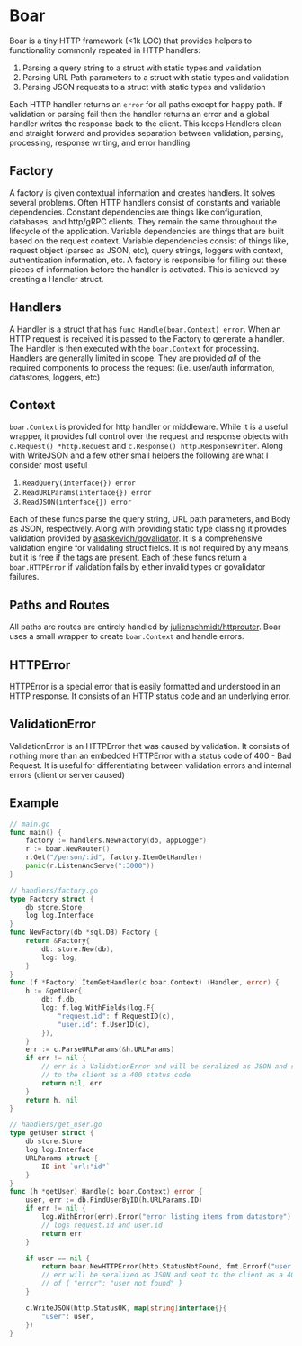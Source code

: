 # Boar
Boar is a tiny HTTP framework (<1k LOC) that provides helpers to functionality commonly repeated in HTTP handlers: 

1. Parsing a query string to a struct with static types and validation
2. Parsing URL Path parameters to a struct with static types and validation
3. Parsing JSON requests to a struct with static types and validation

Each HTTP handler returns an `error` for all paths except for happy path. If validation or parsing fail then the handler returns an error and a global handler writes the response back to the client. This keeps Handlers clean and straight forward and provides separation between validation, parsing, processing, response writing, and error handling. 

## Factory
A factory is given contextual information and creates handlers. It solves several problems. Often HTTP handlers consist of constants and variable dependencies. Constant dependencies are things like configuration, databases, and http/gRPC clients. They remain the same throughout the lifecycle of the application. Variable dependencies are things that are built based on the request context. Variable dependencies consist of things like, request object (parsed as JSON, etc), query strings, loggers with context, authentication information, etc. A factory is responsible for filling out these pieces of information before the handler is activated. This is achieved by creating a Handler struct. 

## Handlers
A Handler is a struct that has  `func Handle(boar.Context) error`. When an HTTP request is received it is passed to the Factory to generate a handler. The Handler is then executed with the `boar.Context` for processing. Handlers are generally limited in scope. They are provided _all_ of the required components to process the request (i.e. user/auth information, datastores, loggers, etc)

## Context
`boar.Context` is provided for http handler or middleware. While it is a useful wrapper, it provides full control over the request and response objects with `c.Request() *http.Request` and `c.Response() http.ResponseWriter`. Along with WriteJSON and a few other small helpers the following are what I consider most useful

1. `ReadQuery(interface{}) error`
2. `ReadURLParams(interface{}) error`
3. `ReadJSON(interface{}) error`

Each of these funcs parse the query string, URL path parameters, and Body as JSON, respectively. Along with providing static type classing it provides validation provided by [asaskevich/govalidator](https://github.com/asaskevich/govalidator). It is a comprehensive validation engine for validating struct fields. It is not required by any means, but it is free if the tags are present. Each of these funcs return a `boar.HTTPError` if validation fails by either invalid types or govalidator failures. 

## Paths and Routes
All paths are routes are entirely handled by [julienschmidt/httprouter](https://github.com/julienschmidt/httprouter). Boar uses a small wrapper to create `boar.Context` and handle errors. 

## HTTPError
HTTPError is a special error that is easily formatted and understood in an HTTP response. It consists of an HTTP status code and an underlying error. 

## ValidationError
ValidationError is an HTTPError that was caused by validation. It consists of nothing more than an embedded HTTPError with a status code of 400 - Bad Request. It is useful for differentiating between validation errors and internal errors (client or server caused)

## Example
```go
// main.go
func main() {
    factory := handlers.NewFactory(db, appLogger)
    r := boar.NewRouter()
    r.Get("/person/:id", factory.ItemGetHandler)
    panic(r.ListenAndServe(":3000"))
}

// handlers/factory.go
type Factory struct {
    db store.Store
    log log.Interface
}
func NewFactory(db *sql.DB) Factory {
    return &Factory{
        db: store.New(db),
        log: log,
    }
}
func (f *Factory) ItemGetHandler(c boar.Context) (Handler, error) {
    h := &getUser{
        db: f.db,
        log: f.log.WithFields(log.F{
            "request.id": f.RequestID(c),
            "user.id": f.UserID(c),
        }),
    }
    err := c.ParseURLParams(&h.URLParams)
    if err != nil {
        // err is a ValidationError and will be seralized as JSON and sent
        // to the client as a 400 status code
        return nil, err
    }
    return h, nil
}

// handlers/get_user.go
type getUser struct {
    db store.Store
    log log.Interface
    URLParams struct {
        ID int `url:"id"`
    }
}
func (h *getUser) Handle(c boar.Context) error {
    user, err := db.FindUserByID(h.URLParams.ID)
    if err != nil {
        log.WithError(err).Error("error listing items from datastore")
        // logs request.id and user.id
        return err
    }

    if user == nil {
        return boar.NewHTTPError(http.StatusNotFound, fmt.Errorf("user not found"))
        // err will be seralized as JSON and sent to the client as a 404 with a body
        // of { "error": "user not found" }
    }

    c.WriteJSON(http.StatusOK, map[string]interface{}{
        "user": user,
    })
}
```

